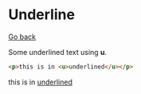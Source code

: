 # Underline

[Go back](..)

Some underlined text using **u**.

```html
<p>this is in <u>underlined</u></p>
```

<div class="sr"></div>

<p>this is in <u>underlined</u></p>